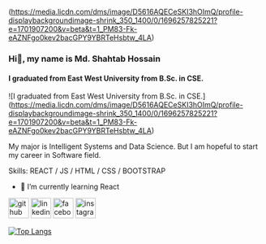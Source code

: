 (https://media.licdn.com/dms/image/D5616AQECeSKI3hOImQ/profile-displaybackgroundimage-shrink_350_1400/0/1696257825221?e=1701907200&v=beta&t=1_PM83-Fk-eAZNFgo0kev2bacGPY9YBRTeHsbtw_4LA)

### Hi👋, my name is Md. Shahtab Hossain
#### I graduated from East West University from B.Sc. in CSE.
![I graduated from East West University from B.Sc. in CSE.]
(https://media.licdn.com/dms/image/D5616AQECeSKI3hOImQ/profile-displaybackgroundimage-shrink_350_1400/0/1696257825221?e=1701907200&v=beta&t=1_PM83-Fk-eAZNFgo0kev2bacGPY9YBRTeHsbtw_4LA)

My major is Intelligent Systems and Data Science. But I am hopeful to start my career in Software field.

Skills: REACT / JS / HTML / CSS / BOOTSTRAP

- 🌱 I’m currently learning React 


[<img src='https://cdn.jsdelivr.net/npm/simple-icons@3.0.1/icons/github.svg' alt='github' height='40'>](https://github.com/Shahtab-GitHub)  [<img src='https://cdn.jsdelivr.net/npm/simple-icons@3.0.1/icons/linkedin.svg' alt='linkedin' height='40'>](https://www.linkedin.com/in/md-shahtab-hossain-005991291/)  [<img src='https://cdn.jsdelivr.net/npm/simple-icons@3.0.1/icons/facebook.svg' alt='facebook' height='40'>](https://www.facebook.com/mdshahtabhossain)  [<img src='https://cdn.jsdelivr.net/npm/simple-icons@3.0.1/icons/instagram.svg' alt='instagram' height='40'>](https://www.instagram.com/sh_anan_/)  

[![Top Langs](https://github-readme-stats.vercel.app/api/top-langs/?username=Shahtab-GitHub)](https://github.com/anuraghazra/github-readme-stats)

